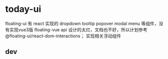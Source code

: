 # today-ui
floating-ui  有 react 实现的 dropdown tooltip popover modal menu 等组件，没有实现vue3版
floating-vue api 设计的太烂，文档也不好，所以计划参考 @floating-ui/react-dom-interactions； 实现相关浮动组件





## dev



